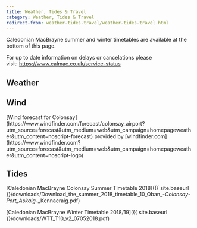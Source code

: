 ```yaml
---
title: Weather, Tides & Travel
category: Weather, Tides & Travel
redirect-from: weather-tides-travel/weather-tides-travel.html
---
```


Caledonian MacBrayne summer and winter timetables are available at the bottom of this page.

For up to date information on delays or cancelations please visit: <a href="https://www.calmac.co.uk/service-status">https://www.calmac.co.uk/service-status</a>
    
## Weather

<script type='text/javascript' src='https://darksky.net/widget/default/56.081,-6.2119/uk12/en.js?width=100%&height=350&title=Isle of Colonsay&textColor=333333&bgColor=FFFFFF&transparency=false&skyColor=333333&fontFamily=Default&customFont=&units=uk&htColor=333333&ltColor=C7C7C7&displaySum=yes&displayHeader=yes'></script>

## Wind

<script type="text/javascript" src="https://www.windfinder.com/widget/forecast/js/colonsay_airport?unit_wave=m&unit_rain=mm&unit_temperature=c&unit_wind=kts&days=4&show_day=0"></script><noscript>[Wind forecast for Colonsay](https://www.windfinder.com/forecast/colonsay_airport?utm_source=forecast&utm_medium=web&utm_campaign=homepageweather&utm_content=noscript-forecast) provided by [windfinder.com](https://www.windfinder.com?utm_source=forecast&utm_medium=web&utm_campaign=homepageweather&utm_content=noscript-logo)</noscript>

## Tides

<script type="text/javascript">
var tt_border = '4px solid #A7CA92';
var tt_bgnd   = '#ffffff; padding:10px';
var tt_width  = '200px';
var tt_height  = 'auto';
var tt_font_h2 = 'bold 18px sans-serif';
var tt_font_h3 = 'bold 14px sans-serif';	
var tt_font = 'normal 14px arial,sans-serif';
var tt_font2 = 'bold 16px arial,sans-serif';
var tt_corner = '10px';
</script> 
<script src="https://www.tidetimes.org.uk/scalasaig-tide-times.js" type="text/javascript"></script>

[Caledonian MacBrayne Colonsay Summer Timetable 2018]({{ site.baseurl }}/downloads/Download_the_summer_2018_timetable_10_Oban_-_Colonsay_-_Port_Askaig_-_Kennacraig.pdf)

[Caledonian MacBrayne Winter Timetable 2018/19]({{ site.baseurl }}/downloads/WTT_T10_v2_07052018.pdf)